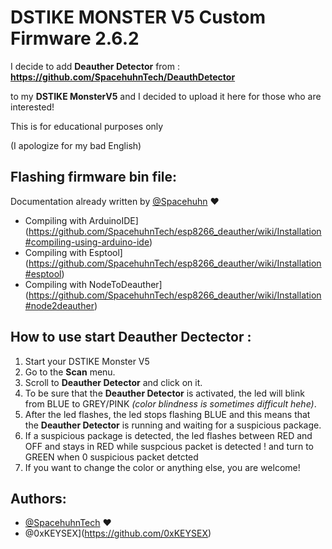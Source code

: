 # DSTIKE MONSTER V5 Custom Firmware 2.6.2

I decide to add **Deauther Detector** from : **https://github.com/SpacehuhnTech/DeauthDetector**

to my **DSTIKE MonsterV5** and I decided to upload it here for those who are interested! 

This is for educational purposes only 

(I apologize for my bad English)


## Flashing firmware bin file:
Documentation already written by [@Spacehuhn](https://github.com/SpacehuhnTech) ❤️
- Compiling with ArduinoIDE](https://github.com/SpacehuhnTech/esp8266_deauther/wiki/Installation#compiling-using-arduino-ide) 
- Compiling with Esptool](https://github.com/SpacehuhnTech/esp8266_deauther/wiki/Installation#esptool) 
- Compiling with NodeToDeauther](https://github.com/SpacehuhnTech/esp8266_deauther/wiki/Installation#node2deauther) 

## How to use start Deauther Dectector : 

1) Start your DSTIKE Monster V5
2) Go to the **Scan** menu.
3) Scroll to **Deauther Detector** and click on it.
4) To be sure that the **Deauther Detector** is activated, the led will blink from BLUE to GREY/PINK *(color blindness is sometimes difficult hehe)*.
5) After the led flashes, the led stops flashing BLUE and this means that the **Deauther Detector** is running and waiting for a suspicious package.
6) If a suspicious package is detected, the led flashes between RED and OFF and stays in RED while suspcious packet is detected ! and turn to GREEN when 0 suspicious packet detcted
7) If you want to change the color or anything else, you are welcome!

## Authors:

- [@SpacehuhnTech](https://github.com/SpacehuhnTech) ❤️
- @0xKEYSEX](https://github.com/0xKEYSEX) 
